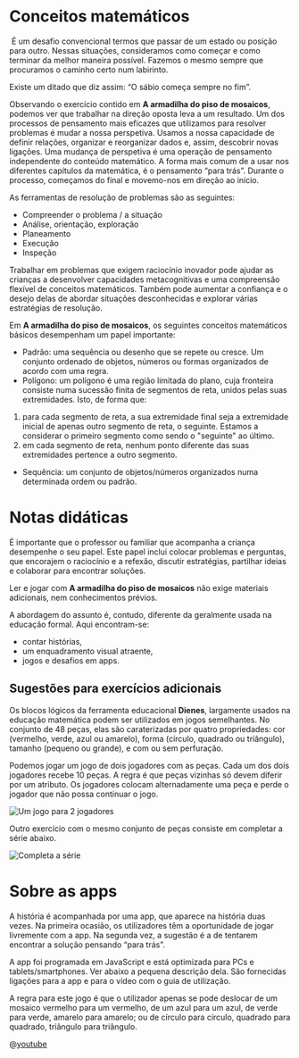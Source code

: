 # Conceitos matemáticos
​
É um desafio convencional termos que passar de um estado ou posição para outro. Nessas situações, consideramos como começar e como terminar da melhor maneira possível. Fazemos o mesmo sempre que procuramos o caminho certo num labirinto.

Existe um ditado que diz assim: “O sábio começa sempre no fim”.

Observando o exercício contido em **A armadilha do piso de mosaicos**, podemos ver que trabalhar na direção oposta leva a um resultado. Um dos processos de pensamento mais eficazes que utilizamos para resolver problemas é mudar a nossa perspetiva. Usamos a nossa capacidade de definir relações, organizar e reorganizar dados e, assim, descobrir novas ligações. Uma mudança de perspetiva é uma operação de pensamento independente do conteúdo matemático. A forma mais comum de a usar nos diferentes capítulos da matemática, é o pensamento “para trás”. Durante o processo, começamos do final e movemo-nos em direção ao início.

As ferramentas de resolução de problemas são as seguintes:
+ Compreender o problema / a situação
+ Análise, orientação, exploração
+ Planeamento
+ Execução
+ Inspeção

Trabalhar em problemas que exigem raciocínio inovador pode ajudar as crianças a desenvolver capacidades metacognitivas e uma compreensão flexível de conceitos matemáticos. Também pode aumentar a confiança e o desejo delas de abordar situações desconhecidas e explorar várias estratégias de resolução.

Em **A armadilha do piso de mosaicos**, os seguintes conceitos matemáticos básicos desempenham um papel importante:

+ Padrão: uma sequência ou desenho que se repete ou cresce. Um conjunto ordenado de objetos, números ou formas organizados de acordo com uma regra.
+ Polígono: um polígono é uma região limitada do plano, cuja fronteira consiste numa sucessão finita de segmentos de reta, unidos pelas suas extremidades. Isto, de forma que:
 1. para cada segmento de reta, a sua extremidade final seja a extremidade inicial de apenas outro segmento de reta, o seguinte. Estamos a considerar o primeiro segmento como sendo o "seguinte" ao último.
 2. em cada segmento de reta, nenhum ponto diferente das suas extremidades pertence a outro segmento.
+ Sequência: um conjunto de objetos/números organizados numa determinada ordem ou padrão.

# Notas didáticas

É importante que o professor ou familiar que acompanha a criança desempenhe o seu papel. Este papel inclui colocar problemas e perguntas, que encorajem o raciocínio e a refexão, discutir estratégias, partilhar ideias e colaborar para encontrar soluções.

Ler e jogar com **A armadilha do piso de mosaicos** não exige materiais adicionais, nem conhecimentos prévios. 

A abordagem do assunto é, contudo, diferente da geralmente usada na educação formal. Aqui encontram-se:
+ contar histórias,
+ um enquadramento visual atraente,
+ jogos e desafios em apps.


## Sugestões para exercícios adicionais

Os blocos lógicos da ferramenta educacional **Dienes**, largamente usados na educação matemática podem ser utilizados em jogos semelhantes. No conjunto de 48 peças, elas são caraterizadas por quatro propriedades: cor (vermelho, verde, azul ou amarelo), forma (círculo, quadrado ou triângulo), tamanho (pequeno ou grande), e com ou sem perfuração. 

Podemos jogar um jogo de dois jogadores com as peças. Cada um dos dois jogadores recebe 10 peças. A regra é que peças vizinhas só devem diferir por um atributo. Os jogadores colocam alternadamente uma peça e perde o jogador que não possa continuar o jogo.

![Um jogo para 2 jogadores](/stories/logi-2/img/dienes1.png)

Outro exercício com o mesmo conjunto de peças consiste em completar a série abaixo.

![Completa a série](/stories/logi-2/img/dienes2.png)

# Sobre as apps

A história é acompanhada por uma app, que aparece na história duas vezes. Na primeira ocasião, os utilizadores têm a oportunidade de jogar livremente com a app. Na segunda vez, a sugestão é a de tentarem encontrar a solução pensando “para trás”.

A app foi programada em JavaScript e está optimizada para PCs e tablets/smartphones. Ver abaixo a pequena descrição dela. São fornecidas ligações para a app e para o vídeo com o guia de utilização.

A regra para este jogo é que o utilizador apenas se pode deslocar de um mosaico vermelho para um vermelho, de um azul para um azul, de verde para verde, amarelo para amarelo; ou de círculo para círculo, quadrado para quadrado, triângulo para triângulo. 


@[youtube](ORR614pbLzk)